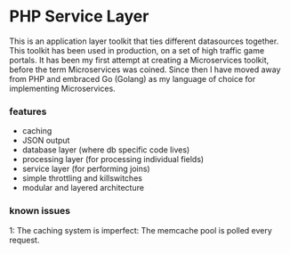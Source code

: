 # PHP Service Layer

This is an application layer toolkit that ties different datasources together.
This toolkit has been used in production, on a set of high traffic game portals.
It has been my first attempt at creating a Microservices toolkit, before the term Microservices was coined.
Since then I have moved away from PHP and embraced Go (Golang) as my language of choice for implementing Microservices.

### features

 - caching
 - JSON output
 - database layer (where db specific code lives)
 - processing layer (for processing individual fields)
 - service layer (for performing joins)
 - simple throttling and killswitches
 - modular and layered architecture

### known issues

 1: The caching system is imperfect: The memcache pool is polled every request.

